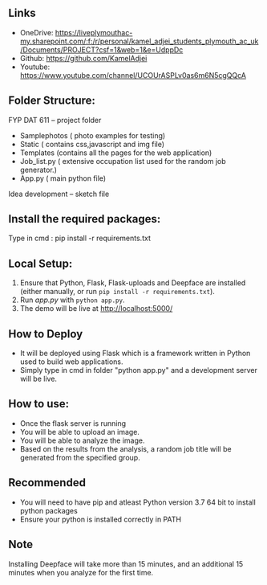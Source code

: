 ## Links
- OneDrive: https://liveplymouthac-my.sharepoint.com/:f:/r/personal/kamel_adjei_students_plymouth_ac_uk/Documents/PROJECT?csf=1&web=1&e=UdppDc
- Github: https://github.com/KamelAdjei
- Youtube: https://www.youtube.com/channel/UCOUrASPLv0as6m6N5cgQQcA

## Folder Structure:
FYP DAT 611 – project folder
- Samplephotos ( photo examples for testing)
- Static ( contains css,javascript and img file)
- Templates (contains all the pages for the web application)
- Job_list.py ( extensive occupation list used for the random job generator.)
- App.py ( main python file)

Idea development – sketch file

 ## Install the required packages:
Type in cmd : pip install -r requirements.txt

## Local Setup:
 1. Ensure that Python, Flask, Flask-uploads and Deepface are installed (either manually, or run `pip install -r requirements.txt`).
 2. Run *app.py* with `python app.py`.
 3. The demo will be live at [http://localhost:5000/](http://localhost:5000/)

## How to Deploy

- It will be deployed using Flask which is a framework written in Python used to build web applications.
- Simply type in cmd in folder "python app.py" and a development server will be live.

## How to use:
- Once the flask server is running
- You will be able to upload an image.
- You will be able to analyze the image.
- Based on the results from the analysis, a random job title will be generated from the specified group.

## Recommended
- You will need to have pip and atleast Python version 3.7 64 bit to install python packages
- Ensure your python is installed correctly in PATH


## Note
Installing Deepface will take more than 15 minutes, and an additional 15 minutes when you analyze for the first time.
